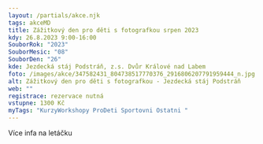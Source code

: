 ```yaml
---
layout: /partials/akce.njk
tags: akceMD
title: Zážitkový den pro děti s fotografkou srpen 2023
kdy: 26.8.2023 9:00-16:00
SouborRok: "2023"
SouborMesic: "08"
SouborDen: "26"
kde: Jezdecká stáj Podstráň, z.s. Dvůr Králové nad Labem
foto: /images/akce/347582431_804738517770376_2916806207791959444_n.jpg
alt: Zážitkový den pro děti s fotografkou - Jezdecká stáj Podstráň
web: ""
registrace: rezervace nutná
vstupne: 1300 Kč
myTags: "KurzyWorkshopy ProDeti Sportovni Ostatni "
---
```

V﻿íce infa na letáčku